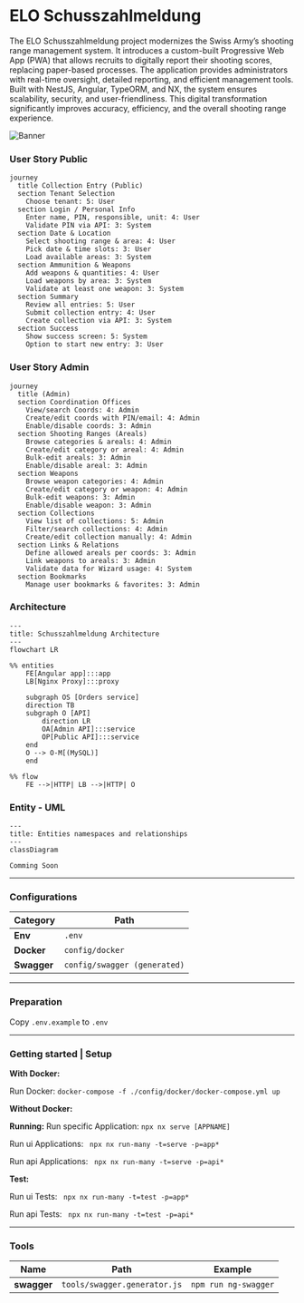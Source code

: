 # ELO Schusszahlmeldung

The ELO Schusszahlmeldung project modernizes the Swiss Army’s shooting range management system. It introduces a custom-built Progressive Web App (PWA) that allows recruits to digitally report their shooting scores, replacing paper-based processes. The application provides administrators with real-time oversight, detailed reporting, and efficient management tools. Built with NestJS, Angular, TypeORM, and NX, the system ensures scalability, security, and user-friendliness. This digital transformation significantly improves accuracy, efficiency, and the overall shooting range experience.

![Banner](https://desouza.ch/wp-content/uploads/2025/02/Mockup.png)

### User Story Public

```mermaid
journey
  title Collection Entry (Public)
  section Tenant Selection
    Choose tenant: 5: User
  section Login / Personal Info
    Enter name, PIN, responsible, unit: 4: User
    Validate PIN via API: 3: System
  section Date & Location
    Select shooting range & area: 4: User
    Pick date & time slots: 3: User
    Load available areas: 3: System
  section Ammunition & Weapons
    Add weapons & quantities: 4: User
    Load weapons by area: 3: System
    Validate at least one weapon: 3: System
  section Summary
    Review all entries: 5: User
    Submit collection entry: 4: User
    Create collection via API: 3: System
  section Success
    Show success screen: 5: System
    Option to start new entry: 3: User
````

### User Story Admin
```mermaid
journey
  title (Admin)
  section Coordination Offices
    View/search Coords: 4: Admin
    Create/edit coords with PIN/email: 4: Admin
    Enable/disable coords: 3: Admin
  section Shooting Ranges (Areals)
    Browse categories & areals: 4: Admin
    Create/edit category or areal: 4: Admin
    Bulk-edit areals: 3: Admin
    Enable/disable areal: 3: Admin
  section Weapons
    Browse weapon categories: 4: Admin
    Create/edit category or weapon: 4: Admin
    Bulk-edit weapons: 3: Admin
    Enable/disable weapon: 3: Admin
  section Collections
    View list of collections: 5: Admin
    Filter/search collections: 4: Admin
    Create/edit collection manually: 4: Admin
  section Links & Relations
    Define allowed areals per coords: 3: Admin
    Link weapons to areals: 3: Admin
    Validate data for Wizard usage: 4: System
  section Bookmarks
    Manage user bookmarks & favorites: 3: Admin
```

### Architecture

```mermaid
---
title: Schusszahlmeldung Architecture
---
flowchart LR

%% entities
    FE[Angular app]:::app
    LB[Nginx Proxy]:::proxy

    subgraph OS [Orders service]
    direction TB
    subgraph O [API]
        direction LR
        OA[Admin API]:::service
        OP[Public API]:::service
    end
    O --> O-M[(MySQL)]
    end

%% flow
    FE -->|HTTP| LB -->|HTTP| O
```

### Entity - UML

```mermaid
---
title: Entities namespaces and relationships
---
classDiagram

Comming Soon
```
----

### Configurations
| Category  | Path  |
|-----------|-------|
| **Env**   | `.env` |
| **Docker** | `config/docker` |
| **Swagger** | `config/swagger (generated)` |

----

### Preparation

Copy ``.env.example`` to `.env`

----
### Getting started | Setup

**With Docker:**

Run Docker:
``docker-compose -f ./config/docker/docker-compose.yml up``


**Without Docker:**


**Running:**
Run specific Application:
``npx nx serve [APPNAME]``

Run ui Applications:
`` npx nx run-many -t=serve -p=app*``

Run api Applications:
`` npx nx run-many -t=serve -p=api*``

**Test:**

Run ui Tests:
`` npx nx run-many -t=test -p=app*``

Run api Tests:
`` npx nx run-many -t=test -p=api*``

----

### Tools

| Name        | Path | Example              |
|-------------|------|----------------------|
| **swagger** | `tools/swagger.generator.js` | `npm run ng-swagger` |

